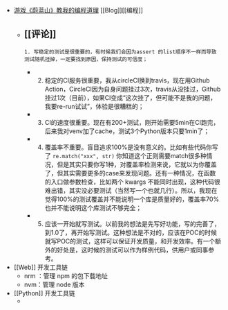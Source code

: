 - [游戏《蔚蓝山》教我的编程道理](https://www.zlovezl.cn/articles/what-celeste-teaches-me-about-programming/) [[Blog]][[编程]]
	- [[评论]]
		-
		  1. 写稳定的测试是很重要的，有时候我们会因为assert 的list顺序不一样而导致测试随机挂掉，一定要找到原因，保持测试的可信度；
		-
		  2. 稳定的CI服务很重要，我从circleCI换到travis，现在用Github Action，CircleCI因为自身问题挂过3次，travis从没挂过，Github挂过1次（目前），如果CI变成“这次挂了，但可能不是我的问题，我要re-run试试”，体验是很糟糕的；
		-
		  3. CI的速度很重要。现在有200+测试，刚开始需要5min在CI跑完，后来我对venv加了cache，测试3个Python版本只要1min了；
		-
		  4. 覆盖率不重要。盲目追求100%是没有意义的。比如有些代码你写了 `re.match("xxx", str)` 你知道这个正则需要match很多种情况，但是其实只要你写1种，对覆盖率检测来说，它就以为你覆盖了，但其实需要更多的case来发现问题。还有一种情况，在函数的入口做参数检查，比如两个 kwargs 不能同时出现，这种代码很难出错，其实没必要测试（当然写一个也就几行）。所以，我现在觉得100%的测试覆盖并不能说明一个库是质量好的，覆盖率70%也并不能说明这个库测试不够完全；
		-
		  5. 应该一开始就写测试。以前我的想法是先写好功能，写的完善了，到1.0了，再开始写测试。这种想法是不对的，应该在POC的时候就写POC的测试，这样可以保证开发质量，和开发效率。有一个额外的好处是，这时候的测试可以作为样例代码，供用户或同事参考。
- [[Web]] 开发工具链
	- nrm ：管理 npm 的包下载地址
	- nvm：管理 node 版本
- [[Python]] 开发工具链
	- []()